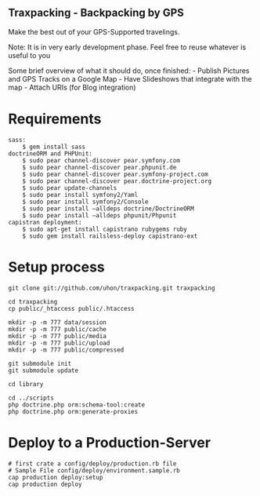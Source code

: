 ## Traxpacking - Backpacking by GPS ##

Make the best out of your GPS-Supported travelings.

Note: It is in very early development phase. Feel free to reuse whatever is useful to you

Some brief overview of what it should do, once finished:
    - Publish Pictures and GPS Tracks on a Google Map
    - Have Slideshows that integrate with the map
    - Attach URIs (for Blog integration)


# Requirements
    sass:
        $ gem install sass
    doctrineORM and PHPUnit:
        $ sudo pear channel-discover pear.symfony.com
        $ sudo pear channel-discover pear.phpunit.de
        $ sudo pear channel-discover pear.symfony-project.com
        $ sudo pear channel-discover pear.doctrine-project.org
        $ sudo pear update-channels
        $ sudo pear install symfony2/Yaml
        $ sudo pear install symfony2/Console
        $ sudo pear install –alldeps doctrine/DoctrineORM
        $ sudo pear install –alldeps phpunit/Phpunit
    capistran deployment:
        $ sudo apt-get install capistrano rubygems ruby
        $ sudo gem install railsless-deploy capistrano-ext

# Setup process
    git clone git://github.com/uhon/traxpacking.git traxpacking

    cd traxpacking
    cp public/_htaccess public/.htaccess
    
    mkdir -p -m 777 data/session
    mkdir -p -m 777 public/cache
    mkdir -p -m 777 public/media
    mkdir -p -m 777 public/upload
    mkdir -p -m 777 public/compressed

    git submodule init
    git submodule update

    cd library

    cd ../scripts
    php doctrine.php orm:schema-tool:create
    php doctrine.php orm:generate-proxies
    
# Deploy to a Production-Server
    # first crate a config/deploy/production.rb file
    # Sample File config/deploy/environment.sample.rb
    cap production deploy:setup
    cap production deploy
    

